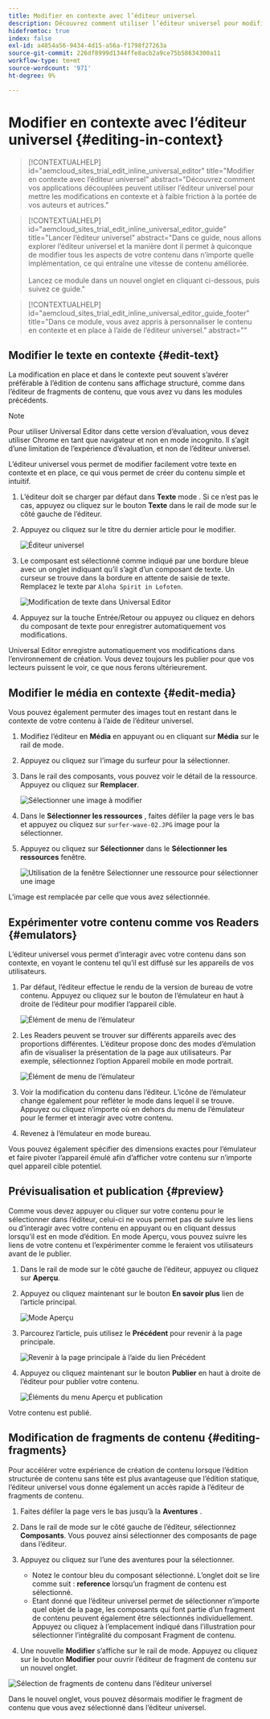 ```yaml
---
title: Modifier en contexte avec l’éditeur universel
description: Découvrez comment utiliser l’éditeur universel pour modifier n’importe quel aspect de votre contenu en place et dans son contexte dans n’importe quelle mise en oeuvre.
hidefromtoc: true
index: false
exl-id: a4854a56-9434-4d15-a56a-f1798f27263a
source-git-commit: 226df8999d1344ffe8acb2a9ce75b58634300a11
workflow-type: tm+mt
source-wordcount: '971'
ht-degree: 9%

---
```


# Modifier en contexte avec l’éditeur universel {#editing-in-context}

>[!CONTEXTUALHELP]
>id="aemcloud_sites_trial_edit_inline_universal_editor"
>title="Modifier en contexte avec l’éditeur universel"
>abstract="Découvrez comment vos applications découplées peuvent utiliser l’éditeur universel pour mettre les modifications en contexte et à faible friction à la portée de vos auteurs et autrices."

>[!CONTEXTUALHELP]
>id="aemcloud_sites_trial_edit_inline_universal_editor_guide"
>title="Lancer l’éditeur universel"
>abstract="Dans ce guide, nous allons explorer l’éditeur universel et la manière dont il permet à quiconque de modifier tous les aspects de votre contenu dans n’importe quelle implémentation, ce qui entraîne une vitesse de contenu améliorée.<br><br>Lancez ce module dans un nouvel onglet en cliquant ci-dessous, puis suivez ce guide."

>[!CONTEXTUALHELP]
>id="aemcloud_sites_trial_edit_inline_universal_editor_guide_footer"
>title="Dans ce module, vous avez appris à personnaliser le contenu en contexte et en place à l’aide de l’éditeur universel."
>abstract=""

## Modifier le texte en contexte {#edit-text}

La modification en place et dans le contexte peut souvent s’avérer préférable à l’édition de contenu sans affichage structuré, comme dans l’éditeur de fragments de contenu, que vous avez vu dans les modules précédents.

>[!NOTE]
>
>Pour utiliser Universal Editor dans cette version d’évaluation, vous devez utiliser Chrome en tant que navigateur et non en mode incognito. Il s’agit d’une limitation de l’expérience d’évaluation, et non de l’éditeur universel.

L’éditeur universel vous permet de modifier facilement votre texte en contexte et en place, ce qui vous permet de créer du contenu simple et intuitif.

1. L’éditeur doit se charger par défaut dans **Texte** mode . Si ce n’est pas le cas, appuyez ou cliquez sur le bouton **Texte** dans le rail de mode sur le côté gauche de l’éditeur.

1. Appuyez ou cliquez sur le titre du dernier article pour le modifier.

   ![Éditeur universel](assets/do-not-localize/ue-text-mode.png)

1. Le composant est sélectionné comme indiqué par une bordure bleue avec un onglet indiquant qu’il s’agit d’un composant de texte. Un curseur se trouve dans la bordure en attente de saisie de texte. Remplacez le texte par `Aloha Spirit in Lofoten`.

   ![Modification de texte dans Universal Editor](assets/do-not-localize/ue-edit-text-2.png)

1. Appuyez sur la touche Entrée/Retour ou appuyez ou cliquez en dehors du composant de texte pour enregistrer automatiquement vos modifications.

Universal Editor enregistre automatiquement vos modifications dans l’environnement de création. Vous devez toujours les publier pour que vos lecteurs puissent le voir, ce que nous ferons ultérieurement.

## Modifier le média en contexte {#edit-media}

Vous pouvez également permuter des images tout en restant dans le contexte de votre contenu à l’aide de l’éditeur universel.

1. Modifiez l’éditeur en **Média** en appuyant ou en cliquant sur **Média** sur le rail de mode.

1. Appuyez ou cliquez sur l’image du surfeur pour la sélectionner.

1. Dans le rail des composants, vous pouvez voir le détail de la ressource. Appuyez ou cliquez sur **Remplacer**.

   ![Sélectionner une image à modifier](assets/do-not-localize/ue-edit-media.png)

1. Dans le **Sélectionner les ressources** , faites défiler la page vers le bas et appuyez ou cliquez sur `surfer-wave-02.JPG` image pour la sélectionner.

1. Appuyez ou cliquez sur **Sélectionner** dans le **Sélectionner les ressources** fenêtre.

   ![Utilisation de la fenêtre Sélectionner une ressource pour sélectionner une image](assets/do-not-localize/ue-select-asset.png)

L’image est remplacée par celle que vous avez sélectionnée.

## Expérimenter votre contenu comme vos Readers {#emulators}

L’éditeur universel vous permet d’interagir avec votre contenu dans son contexte, en voyant le contenu tel qu’il est diffusé sur les appareils de vos utilisateurs.

1. Par défaut, l’éditeur effectue le rendu de la version de bureau de votre contenu. Appuyez ou cliquez sur le bouton de l’émulateur en haut à droite de l’éditeur pour modifier l’appareil cible.

   ![Élément de menu de l’émulateur](assets/do-not-localize/ue-emulator-1.png)

1. Les Readers peuvent se trouver sur différents appareils avec des proportions différentes. L’éditeur propose donc des modes d’émulation afin de visualiser la présentation de la page aux utilisateurs. Par exemple, sélectionnez l’option Appareil mobile en mode portrait.

   ![Élément de menu de l’émulateur](assets/do-not-localize/ue-emulator-3.png)

1. Voir la modification du contenu dans l’éditeur. L’icône de l’émulateur change également pour refléter le mode dans lequel il se trouve. Appuyez ou cliquez n’importe où en dehors du menu de l’émulateur pour le fermer et interagir avec votre contenu.

1. Revenez à l’émulateur en mode bureau.

Vous pouvez également spécifier des dimensions exactes pour l’émulateur et faire pivoter l’appareil émulé afin d’afficher votre contenu sur n’importe quel appareil cible potentiel.

## Prévisualisation et publication {#preview}

Comme vous devez appuyer ou cliquer sur votre contenu pour le sélectionner dans l’éditeur, celui-ci ne vous permet pas de suivre les liens ou d’interagir avec votre contenu en appuyant ou en cliquant dessus lorsqu’il est en mode d’édition. En mode Aperçu, vous pouvez suivre les liens de votre contenu et l’expérimenter comme le feraient vos utilisateurs avant de le publier.

1. Dans le rail de mode sur le côté gauche de l’éditeur, appuyez ou cliquez sur **Aperçu**.

1. Appuyez ou cliquez maintenant sur le bouton **En savoir plus** lien de l’article principal.

   ![Mode Aperçu](assets/do-not-localize/ue-preview-publish-1.png)

1. Parcourez l’article, puis utilisez le **Précédent** pour revenir à la page principale.

   ![Revenir à la page principale à l’aide du lien Précédent](assets/do-not-localize/ue-preview-publish-3.png)

1. Appuyez ou cliquez maintenant sur le bouton **Publier** en haut à droite de l’éditeur pour publier votre contenu.

   ![Éléments du menu Aperçu et publication](assets/do-not-localize/ue-preview-publish-4.png)

Votre contenu est publié.

## Modification de fragments de contenu {#editing-fragments}

Pour accélérer votre expérience de création de contenu lorsque l’édition structurée de contenu sans tête est plus avantageuse que l’édition statique, l’éditeur universel vous donne également un accès rapide à l’éditeur de fragments de contenu.

1. Faites défiler la page vers le bas jusqu’à la **Aventures** .

1. Dans le rail de mode sur le côté gauche de l’éditeur, sélectionnez **Composants**. Vous pouvez ainsi sélectionner des composants de page dans l’éditeur.

1. Appuyez ou cliquez sur l’une des aventures pour la sélectionner.

   * Notez le contour bleu du composant sélectionné. L’onglet doit se lire comme suit : **reference** lorsqu’un fragment de contenu est sélectionné.
   * Etant donné que l’éditeur universel permet de sélectionner n’importe quel objet de la page, les composants qui font partie d’un fragment de contenu peuvent également être sélectionnés individuellement. Appuyez ou cliquez à l’emplacement indiqué dans l’illustration pour sélectionner l’intégralité du composant Fragment de contenu.

1. Une nouvelle **Modifier** s’affiche sur le rail de mode. Appuyez ou cliquez sur le bouton **Modifier** pour ouvrir l’éditeur de fragment de contenu sur un nouvel onglet.

![Sélection de fragments de contenu dans l’éditeur universel](assets/do-not-localize/ue-content-fragments.png)

Dans le nouvel onglet, vous pouvez désormais modifier le fragment de contenu que vous avez sélectionné dans l’éditeur universel.
